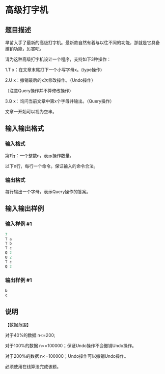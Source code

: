 # 高级打字机

## 题目描述

早苗入手了最新的高级打字机。最新款自然有着与以往不同的功能，那就是它具备撤销功能，厉害吧。

请为这种高级打字机设计一个程序，支持如下3种操作：

1.T x：在文章末尾打下一个小写字母x。(type操作)

2.U x：撤销最后的x次修改操作。（Undo操作）

（注意Query操作并不算修改操作）

3.Q x：询问当前文章中第x个字母并输出。（Query操作）

文章一开始可以视为空串。

## 输入输出格式

### 输入格式

第1行：一个整数n，表示操作数量。

以下n行，每行一个命令。保证输入的命令合法。

### 输出格式

每行输出一个字母，表示Query操作的答案。

## 输入输出样例

### 输入样例 #1

```cpp
7
T a
T b
T c
Q 2
U 2
T c
Q 2

```
### 输出样例 #1

```cpp
b
c

```
## 说明

【数据范围】

对于40%的数据 n<=200;

对于100%的数据 n<=100000；保证Undo操作不会撤销Undo操作。

对于200%的数据 n<=100000；Undo操作可以撤销Undo操作。

必须使用在线算法完成该题。

